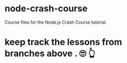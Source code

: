 # node-crash-course
Course files for the Node.js Crash Course tutorial.

# keep track the lessons from branches above . :roll_eyes:	:point_up_2:	
